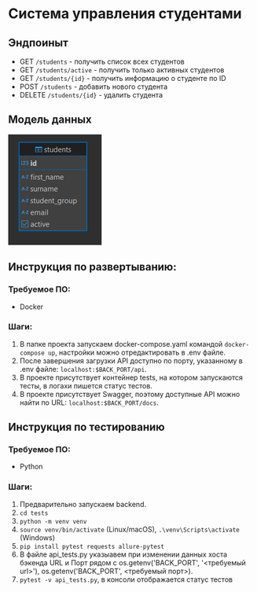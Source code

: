 # Система управления студентами

## Эндпоиныт

-   GET `/students` - получить список всех студентов
-   GET `/students/active` - получить только активных студентов
-   GET `/students/{id}` - получить информацию о студенте по ID
-   POST `/students` - добавить нового студента
-   DELETE `/students/{id}` - удалить студента

## Модель данных

![Таблица](images/table.png)

## Инструкция по развертыванию:

### Требуемое ПО:

-   Docker

### Шаги:

1. В папке проекта запускаем docker-compose.yaml командой `docker-compose up`, настройки можно отредактировать в .env файле.
1. После завершения загрузки API доступно по порту, указанному в .env файле: `localhost:$BACK_PORT/api`.
1. В проекте присутствует контейнер tests, на котором запускаются тесты, в логахи пишется статус тестов.
1. В проекте присутствует Swagger, поэтому доступные API можно найти по URL: `localhost:$BACK_PORT/docs`.

## Инструкция по тестированию

### Требуемое ПО:

-   Python

### Шаги:

1. Предварительно запускаем backend.
1. `cd tests`
1. `python -m venv venv`
1. `source venv/bin/activate` (Linux/macOS), `.\venv\Scripts\activate` (Windows)
1. `pip install pytest requests allure-pytest`
1. В файле api_tests.py указыавем при изменении данных хоста бэкенда URL и Порт рядом с os.getenv('BACK_PORT', '<требуемый url>'), os.getenv('BACK_PORT', <требуемый порт>).
1. `pytest -v api_tests.py`, в консоли отображается статус тестов
